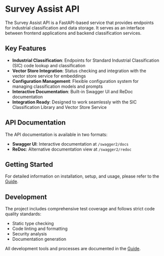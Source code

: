 # Survey Assist API

The Survey Assist API is a FastAPI-based service that provides endpoints for industrial classification and data storage. It serves as an interface between frontend applications and backend classification services.

## Key Features

- **Industrial Classification**: Endpoints for Standard Industrial Classification (SIC) code lookup and classification
- **Vector Store Integration**: Status checking and integration with the vector store service for embeddings
- **Configuration Management**: Flexible configuration system for managing classification models and prompts
- **Interactive Documentation**: Built-in Swagger UI and ReDoc documentation
- **Integration Ready**: Designed to work seamlessly with the SIC Classification Library and Vector Store Service

## API Documentation

The API documentation is available in two formats:
- **Swagger UI**: Interactive documentation at `/swagger2/docs`
- **ReDoc**: Alternative documentation view at `/swagger2/redoc`

## Getting Started

For detailed information on installation, setup, and usage, please refer to the [Guide](guide.md).

## Development

The project includes comprehensive test coverage and follows strict code quality standards:
- Static type checking
- Code linting and formatting
- Security analysis
- Documentation generation

All development tools and processes are documented in the [Guide](guide.md).
